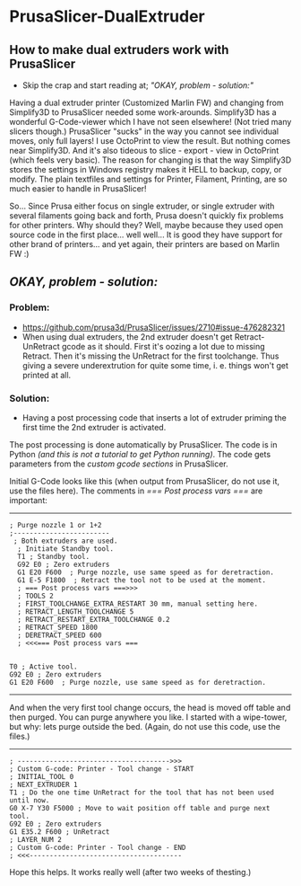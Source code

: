 # PrusaSlicer-DualExtruder
## How to make dual extruders work with PrusaSlicer
* Skip the crap and start reading at; *"OKAY, problem - solution:"*

Having a dual extruder printer (Customized Marlin FW) and changing from Simplify3D to PrusaSlicer needed some work-arounds.
Simplify3D has a wonderful G-Code-viewer which I have not seen elsewhere! (Not tried many slicers though.)
PrusaSlicer "sucks" in the way you cannot see individual moves, only full layers! I use OctoPrint to view the result. But nothing comes near Simplify3D. And it's also tideous to slice - export - view in OctoPrint (which feels very basic).
The reason for changing is that the way Simplify3D stores the settings in Windows registry makes it HELL to backup, copy, or modify.
The plain textfiles and settings for Printer, Filament, Printing, are so much easier to handle in PrusaSlicer!

So...
Since Prusa either focus on single extruder, or single extruder with several filaments going back and forth, Prusa doesn't quickly fix problems for other printers.
Why should they? Well, maybe because they used open source code in the first place... well well... It is good they have support for other brand of printers... and yet again, their printers are based on Marlin FW :)

## *OKAY, problem - solution:*
### Problem: 
* https://github.com/prusa3d/PrusaSlicer/issues/2710#issue-476282321
* When using dual extruders, the 2nd extruder doesn't get Retract-UnRetract gcode as it should. First it's oozing a lot due to missing Retract. Then it's missing the UnRetract for the first toolchange. Thus giving a severe underextrution for quite some time, i. e. things won't get printed at all.
### Solution:
* Having a post processing code that inserts a lot of extruder priming the first time the 2nd extruder is activated.

The post processing is done automatically by PrusaSlicer. The code is in Python *(and this is not a tutorial to get Python running)*.
The code gets parameters from the *custom gcode sections* in PrusaSlicer.



Initial G-Code looks like this (when output from PrusaSlicer, do not use it, use the files here).
The comments in *=== Post process vars ===* are important:
- - - - - - -
```
; Purge nozzle 1 or 1+2
;------------------------
 ; Both extruders are used.
  ; Initiate Standby tool.
  T1 ; Standby tool.
  G92 E0 ; Zero extruders
  G1 E20 F600  ; Purge nozzle, use same speed as for deretraction.
  G1 E-5 F1800  ; Retract the tool not to be used at the moment.
  ; === Post process vars ===>>>
  ; TOOLS 2
  ; FIRST_TOOLCHANGE_EXTRA_RESTART 30 mm, manual setting here.
  ; RETRACT_LENGTH_TOOLCHANGE 5 
  ; RETRACT_RESTART_EXTRA_TOOLCHANGE 0.2 
  ; RETRACT_SPEED 1800 
  ; DERETRACT_SPEED 600 
  ; <<<=== Post process vars ===


T0 ; Active tool.
G92 E0 ; Zero extruders
G1 E20 F600  ; Purge nozzle, use same speed as for deretraction.
```
- - - - - - -



And when the very first tool change occurs, the head is moved off table and then purged. You can purge anywhere you like. I started with a wipe-tower, but why: lets purge outside the bed. (Again, do not use this code, use the files.)
- - - - - - -

```
; -------------------------------------->>>
; Custom G-code: Printer - Tool change - START
; INITIAL_TOOL 0
; NEXT_EXTRUDER 1
T1 ; Do the one time UnRetract for the tool that has not been used until now.
G0 X-7 Y30 F5000 ; Move to wait position off table and purge next tool.
G92 E0 ; Zero extruders
G1 E35.2 F600 ; UnRetract
; LAYER_NUM 2
; Custom G-code: Printer - Tool change - END
; <<<--------------------------------------
```


Hope this helps. It works really well (after two weeks of thesting.)

